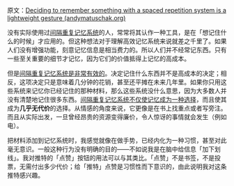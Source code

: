 原文：[Deciding to remember something with a spaced repetition system is a lightweight gesture (andymatuschak.org)](https://notes.andymatuschak.org/z2vBgMKvhXq9yM4wMR3uuQVsqJRarfbfbEoWr)

没有实际使用过[间隔重复记忆系统](https://notes.andymatuschak.org/z4eXdSMJFv2qVGXSUEKH4vdcHBrLHcFY1ZGfC)的人，常常将其认作一种工具，是在「想记住什么的时候」才应用的。但这种想法对于理解高效记忆系统来说就差之千里了。如果人们没有增强功能，刻意记忆信息是相当费力的。所以人们并不经常记东西。只有一些至关重要的细节才记忆，因为它们的价值抵得上记忆的高成本。

但是[间隔重复记忆系统是非常有效的](https://notes.andymatuschak.org/z5rVJfPsyCU3pHBbhwef9DNR5fohTHCQFJWir)。决定记住什么东西并不是高成本的决定；相反，这项决定只是意味着几分钟的花销，甚至还平摊在未来几年里。如果你只用这些系统来记忆你已经记住的那种材料，那么这些系统没什么意思，因为大多数人并没有清楚地记住很多东西。[间隔重复记忆系统不仅使记忆成为一种选择](https://notes.andymatuschak.org/z4bR1HVvDUhMXDm5SJB4Tiw4xGbrm9AfXWgbc)，而且使其成为**几乎无代价**的选择。从情感的角度来说，它更像是在书上找重点或者写旁注。而且从实际出发，一旦曾经昂贵的资源变得廉价，令人惊讶的事情就会发生（例如电）。

把材料添加到记忆系统时，我感觉就像在做手势，已经内化为一种习惯，甚至对此毫无意识。一般这种行为没有明确的目的——不如说我是在脑中给信息「加下划线」。我对推特的「点赞」按钮的用法可以与其类比。「点赞」不是书签，不是投票，无需付出多少代价；给「推特」点赞是习惯性而下意识的，由此说明我对这条推特感兴趣。